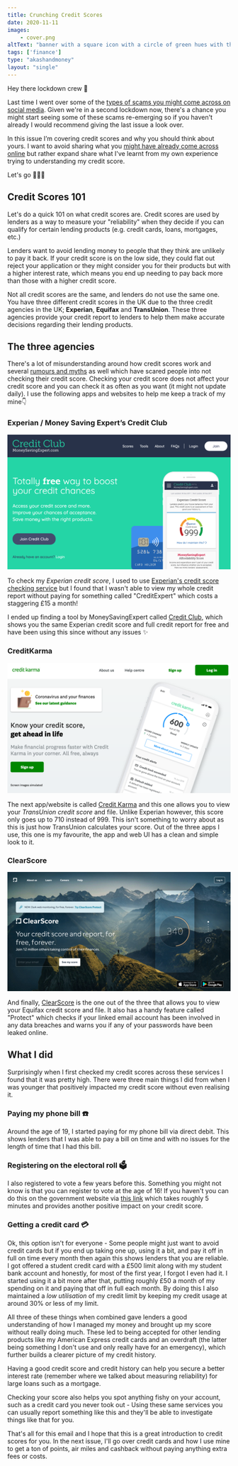```yaml
---
title: Crunching Credit Scores
date: 2020-11-11
images: 
    - cover.png
altText: "banner with a square icon with a circle of green hues with the words Credit Scores in the centre of the circle on a off white background"
tags: ['finance']
type: "akashandmoney"
layout: "single"
---
```


Hey there lockdown crew 👋

Last time I went over some of the [types of scams you might come across on social media](/archive/akashandmoney/social-scammers). Given we're in a second lockdown now, there's a chance you might start seeing some of these scams re-emerging so if you haven't already I would recommend giving the last issue a look over.

In this issue I’m covering credit scores and why you should think about yours. I want to avoid sharing what you [might have already come across online](https://twitter.com/ikeeyah_/status/1179145024602329088) but rather expand share what I've learnt from my own experience trying to understanding my credit score. 

Let's go 🏃‍♂️💨

## Credit Scores 101

Let's do a quick 101 on what credit scores are. Credit scores are used by lenders as a way to measure your "reliability" when they decide if you can qualify for certain lending products (e.g. credit cards, loans, mortgages, etc.)

Lenders want to avoid lending money to people that they think are unlikely to pay it back. If your credit score is on the low side, they could flat out reject your application or they might consider you for their products but with a higher interest rate, which means you end up needing to pay back more than those with a higher credit score. 

Not all credit scores are the same, and lenders do not use the same one. You have three different credit scores in the UK due to the three credit agencies in the UK; **Experian**, **Equifax** and **TransUnion**. These three agencies provide your credit report to lenders to help them make accurate decisions regarding their lending products. 

## The three agencies

There's a lot of misunderstanding around how credit scores work and several [rumours and myths](https://www.experian.com/blogs/ask-experian/credit-education/faqs/credit-myths/) as well which have scared people into not checking their credit score. Checking your credit score does not affect your credit score and you can check it as often as you want (it might not update daily). I use the following apps and websites to help me keep a track of my mine👇

### Experian / Money Saving Expert’s Credit Club
![Screenshot of the Money Saving Expert Credit Club landing page](credit-club.png)
 
To check my *Experian credit score*, I used to use [Experian\'s credit score checking service](https://www.experian.co.uk/) but I found that I wasn't able to view my whole credit report without paying for something called "CreditExpert" which costs a staggering £15 a month! 

I ended up finding a tool by MoneySavingExpert called [Credit Club](https://www.moneysavingexpert.com/creditclub/), which shows you the same Experian credit score and full credit report for free and have been using this since without any issues ✨

### CreditKarma
![Screenshot of the Credit Karma landing page](creditkarma.png) 

The next app/website is called [Credit Karma](https://www.creditkarma.co.uk) and this one allows you to view your *TransUnion credit score* and file. Unlike Experian however, this score only goes up to 710 instead of 999. This isn't something to worry about as this is just how TransUnion calculates your score. Out of the three apps I use, this one is my favourite, the app and web UI has a clean and simple look to it.

### ClearScore
![Screenshot of the ClearScore landing page](clearscore.jpg) 

And finally, [ClearScore](https://www.clearscore.com/) is the one out of the three that allows you to view your Equifax credit score and file. It also has a handy feature called "Protect" which checks if your linked email account has been involved in any data breaches and warns you if any of your passwords have been leaked online.

## What I did
Surprisingly when I first checked my credit scores across these services I found that it was pretty high. There were three main things I did from when I was younger that positively impacted my credit score without even realising it. 

### Paying my phone bill ☎️
Around the age of 19, I started paying for my phone bill via direct debit. This shows lenders that I was able to pay a bill on time and with no issues for the length of time that I had this bill.  

### Registering on the electoral roll 🗳
I also registered to vote a few years before this. Something you might not know is that you can register to vote at the age of 16! If you haven't you can do this on the government website via [this link](https://www.gov.uk/register-to-vote) which takes roughly 5 minutes and provides another positive impact on your credit score. 

### Getting a credit card 💳
Ok, this option isn't for everyone - Some people might just want to avoid credit cards but if you end up taking one up, using it a bit, and pay it off in full on time every month then again this shows lenders that you are reliable. I got offered a student credit card with a £500 limit along with my student bank account and honestly, for most of the first year, I forgot I even had it. I started using it a bit more after that, putting roughly £50 a month of my spending on it and paying that off in full each month. By doing this I also maintained a *low utilisation* of my credit limit by keeping my credit usage at around 30% or less of my limit. 

All three of these things when combined gave lenders a good understanding of how I managed my money and brought up my score without really doing much. These led to being accepted for other lending products like my American Express credit cards and an overdraft (the latter being something I don't use and only really have for an emergency), which further builds a clearer picture of my credit history. 

Having a good credit score and credit history can help you secure a better interest rate (remember where we talked about measuring reliability) for large loans such as a mortgage. 

Checking your score also helps you spot anything fishy on your account, such as a credit card you never took out - Using these same services you can usually report something like this and they'll be able to investigate things like that for you. 

That's all for this email and I hope that this is a great introduction to credit scores for you. In the next issue, I'll go over credit cards and how I use mine to get a ton of points, air miles and cashback without paying anything extra fees or costs.